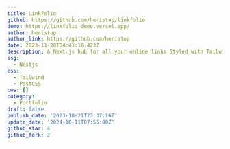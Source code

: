 ```yaml
---
title: Linkfolio
github: https://github.com/heristop/linkfolio
demo: https://linkfolio-demo.vercel.app/
author: heristop
author_link: https://github.com/heristop
date: 2023-11-28T04:43:16.423Z
description: A Next.js hub for all your online links Styled with TailwindCSS
ssg:
  - Nextjs
css:
  - Tailwind
  - PostCSS
cms: []
category:
  - Portfolio
draft: false
publish_date: '2023-10-21T23:37:16Z'
update_date: '2024-10-11T07:55:00Z'
github_star: 4
github_fork: 2
---
```


